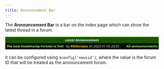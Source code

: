```yaml
---
title: Announcement Bar
---
```


The **Announcement Bar** is a bar on the index page which can show the latest thread in a forum.

![Announcement bar](/images/announcement_bar.png)

It can be configured using `$config['newsid']`, where the value is the forum ID that will be treated as the announcement forum.
